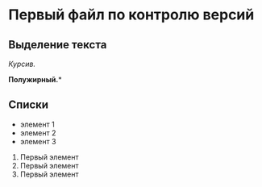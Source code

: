 # Первый файл по контролю версий

## Выделение текста
*Курсив.*


**Полужирный.***

## Списки

* элемент 1
* элемент 2
* элемент 3

1. Первый элемент
2. Первый элемент
3. Первый элемент
